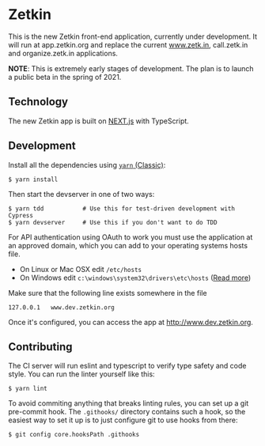# Zetkin
This is the new Zetkin front-end application, currently under development. It
will run at app.zetkin.org and replace the current www.zetk.in, call.zetk.in and
organize.zetk.in applications.

__NOTE__: This is extremely early stages of development. The plan is to launch a
public beta in the spring of 2021.

## Technology
The new Zetkin app is built on [NEXT.js](https://nextjs.org) with TypeScript.

## Development
Install all the dependencies using [`yarn` (Classic)](https://classic.yarnpkg.com):

```
$ yarn install
```

Then start the devserver in one of two ways:

```
$ yarn tdd           # Use this for test-driven development with Cypress
$ yarn devserver     # Use this if you don't want to do TDD
```

For API authentication using OAuth to work you must use the application at an
approved domain, which you can add to your operating systems hosts file.

* On Linux or Mac OSX edit `/etc/hosts`
* On Windows edit `c:\windows\system32\drivers\etc\hosts` ([Read more](https://www.howtogeek.com/howto/27350/beginner-geek-how-to-edit-your-hosts-file/))

Make sure that the following line exists somewhere in the file

```
127.0.0.1   www.dev.zetkin.org
```

Once it's configured, you can access the app at http://www.dev.zetkin.org.

## Contributing
The CI server will run eslint and typescript to verify type safety and code
style. You can run the linter yourself like this:

```
$ yarn lint
```

To avoid commiting anything that breaks linting rules, you can set up a git
pre-commit hook. The `.githooks/` directory contains such a hook, so the easiest
way to set it up is to just configure git to use hooks from there:

```
$ git config core.hooksPath .githooks
```